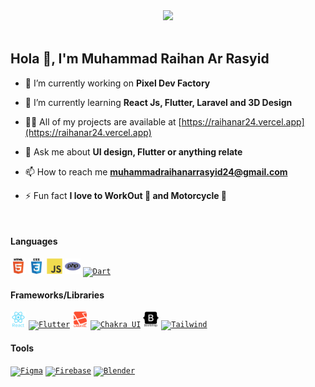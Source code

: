 <div align="center">
  <img src="https://cdn.lospec.com/gallery/883-harley-darksynthwave-238304.gif" height="170">
</div>
<br>

## Hola 👋, I'm Muhammad Raihan Ar Rasyid

- 🤯 I’m currently working on **Pixel Dev Factory**

- 🌱 I’m currently learning **React Js, Flutter, Laravel and 3D Design**

- 👨‍💻 All of my projects are available at [https://raihanar24.vercel.app](https://raihanar24.vercel.app)

- 💬 Ask me about **UI design, Flutter or anything relate**

- 📫 How to reach me **muhammadraihanarrasyid24@gmail.com**

- ⚡ Fun fact **I love to WorkOut 💪 and Motorcycle 🛵**

<br>



#### Languages
<code><a href="https://www.w3.org/html/" target="_blank" rel="noreferrer"><img src="https://raw.githubusercontent.com/devicons/devicon/master/icons/html5/html5-original-wordmark.svg" alt="HTML5" width="25" height="25"/></a></code>
<code><a href="https://www.w3schools.com/css/" target="_blank" rel="noreferrer"><img src="https://raw.githubusercontent.com/devicons/devicon/master/icons/css3/css3-original-wordmark.svg" alt="CSS3" width="25" height="25"/></a></code>
<code><a href="https://developer.mozilla.org/en-US/docs/Web/JavaScript" target="_blank" rel="noreferrer"><img src="https://raw.githubusercontent.com/devicons/devicon/master/icons/javascript/javascript-original.svg" alt="JavaScript" width="25" height="25"/></a></code>
<code><a href="https://www.php.net" target="_blank" rel="noreferrer"><img src="https://raw.githubusercontent.com/devicons/devicon/master/icons/php/php-original.svg" alt="PHP" width="25" height="25"/></a></code>
<code><a href="https://dart.dev" target="_blank" rel="noreferrer"><img src="https://www.vectorlogo.zone/logos/dartlang/dartlang-icon.svg" alt="Dart" width="25" height="25"/></a></code>

#### Frameworks/Libraries
<code><a href="https://reactjs.org/" target="_blank" rel="noreferrer"><img src="https://raw.githubusercontent.com/devicons/devicon/master/icons/react/react-original-wordmark.svg" alt="React" width="25" height="25"/></a></code>
<code><a href="https://flutter.dev" target="_blank" rel="noreferrer"><img src="https://www.vectorlogo.zone/logos/flutterio/flutterio-icon.svg" alt="Flutter" width="25" height="25"/></a></code>
<code><a href="https://laravel.com/" target="_blank" rel="noreferrer"><img src="https://raw.githubusercontent.com/devicons/devicon/master/icons/laravel/laravel-plain-wordmark.svg" alt="Laravel" width="25" height="25"/></a></code>
<code><a href="https://chakra-ui.com/" target="_blank" rel="noreferrer"><img src="https://avatars.githubusercontent.com/u/54212428?s=200&v=4" alt="Chakra UI" width="25" height="25"/></a></code>
<code><a href="https://getbootstrap.com" target="_blank" rel="noreferrer"><img src="https://raw.githubusercontent.com/devicons/devicon/master/icons/bootstrap/bootstrap-plain-wordmark.svg" alt="Bootstrap" width="25" height="25"/></a></code>
<code><a href="https://tailwindcss.com/" target="_blank" rel="noreferrer"><img src="https://www.vectorlogo.zone/logos/tailwindcss/tailwindcss-icon.svg" alt="Tailwind" width="25" height="25"/></a></code>

#### Tools
<code><a href="https://www.figma.com/" target="_blank" rel="noreferrer"><img src="https://www.vectorlogo.zone/logos/figma/figma-icon.svg" alt="Figma" width="25" height="25"/></a></code>
<code><a href="https://firebase.google.com/" target="_blank" rel="noreferrer"><img src="https://www.vectorlogo.zone/logos/firebase/firebase-icon.svg" alt="Firebase" width="25" height="25"/></a></code>
<code><a href="https://www.blender.org/" target="_blank" rel="noreferrer"><img src="https://download.blender.org/branding/community/blender_community_badge_white.svg" alt="Blender" width="25" height="25"/></a></code>






